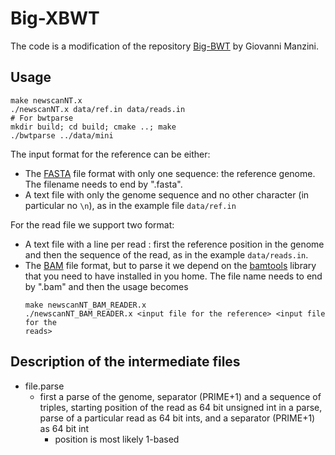 # Big-XBWT

The code is a modification of the repository [Big-BWT](https://gitlab.com/manzai/Big-BWT)
by Giovanni Manzini.

## Usage

```
make newscanNT.x
./newscanNT.x data/ref.in data/reads.in
# For bwtparse
mkdir build; cd build; cmake ..; make 
./bwtparse ../data/mini
```

The input format for the reference can be either:
 - The [FASTA](https://zhanglab.ccmb.med.umich.edu/FASTA/) file format with
   only one sequence: the reference genome. The filename needs to end by
   ".fasta".
 - A text file with only the genome sequence and no other character (in
   particular no `\n`), as in the example file `data/ref.in`

For the read file we support two format:
 - A text file with a line per read : first the reference position in the
  genome and then the sequence of the read, as in the example `data/reads.in`.
 - The [BAM](https://genome.sph.umich.edu/wiki/BAM) file format, but to parse
   it we depend on the [bamtools](https://github.com/pezmaster31/bamtools)
   library that you need to have installed in you home. The file name needs to
   end by ".bam" and then the usage becomes
   ```
   make newscanNT_BAM_READER.x
   ./newscanNT_BAM_READER.x <input file for the reference> <input file for the
   reads>
   ```

## Description of the intermediate files

- file.parse
    - first a parse of the genome, separator (PRIME+1) and a sequence of triples, starting position of the read as 64 bit unsigned int in a parse, parse of a particular read as 64 bit ints, and a separator (PRIME+1) as 64 bit int
        - position is most likely 1-based
